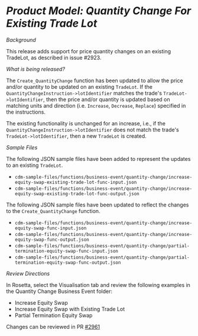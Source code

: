 # *Product Model: Quantity Change For Existing Trade Lot*

_Background_

This release adds support for price quantity changes on an existing TradeLot, as described in issue #2923.

_What is being released?_

The `Create_QuantityChange` function has been updated to allow the price and/or quantity to be updated on an existing `TradeLot`. If the `QuantityChangeInstruction->lotIdentifier` matches the trade's `TradeLot->lotIdentifier`, then the price and/or quantity is updated based on matching units and direction (i.e. `Increase`, `Decrease`, `Replace`) specified in the instructions.

The existing functionality is unchanged for an increase, i.e., if the `QuantityChangeInstruction->lotIdentifier` does not match the trade's `TradeLot->lotIdentifier`, then a new `TradeLot` is created.

_Sample Files_

The following JSON sample files have been added to represent the updates to an existing `TradeLot`.

- `cdm-sample-files/functions/business-event/quantity-change/increase-equity-swap-existing-trade-lot-func-input.json`
- `cdm-sample-files/functions/business-event/quantity-change/increase-equity-swap-existing-trade-lot-func-output.json`

The following JSON sample files have been updated to reflect the changes to the `Create_QuantityChange` function.

- `cdm-sample-files/functions/business-event/quantity-change/increase-equity-swap-func-input.json`
- `cdm-sample-files/functions/business-event/quantity-change/increase-equity-swap-func-output.json`
- `cdm-sample-files/functions/business-event/quantity-change/partial-termination-equity-swap-func-input.json`
- `cdm-sample-files/functions/business-event/quantity-change/partial-termination-equity-swap-func-output.json`

_Review Directions_

In Rosetta, select the Visualisation tab and review the following examples in the Quantity Change Business Event folder:

- Increase Equity Swap
- Increase Equity Swap with Existing Trade Lot
- Partial Termination Equity Swap

Changes can be reviewed in PR [#2961](https://github.com/finos/common-domain-model/pull/2961)
